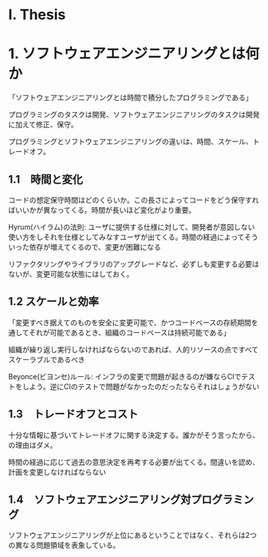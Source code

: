 I. Thesis
===

# 1. ソフトウェアエンジニアリングとは何か

「ソフトウェアエンジニアリングとは時間で積分したプログラミングである」

プログラミングのタスクは開発、ソフトウェアエンジニアリングのタスクは開発に加えて修正、保守。

プログラミングとソフトウェアエンジニアリングの違いは、時間、スケール、トレードオフ。

## 1.1　時間と変化

コードの想定保守時間はどのくらいか。この長さによってコードをどう保守すればいいかが異なってくる。時間が長いほど変化がより重要。

Hyrum(ハイラム)の法則: ユーザに提供する仕様に対して、開発者が意図しない使い方をしそれを仕様としてみなすユーザが出てくる。時間の経過によってそういった依存が増えてくるので、変更が困難になる

リファクタリングやライブラリのアップグレードなど、必ずしも変更する必要はないが、変更可能な状態にはしておく。

## 1.2 スケールと効率

「変更すべき据えてのものを安全に変更可能で、かつコードベースの存続期間を通してそれが可能であるとき、組織のコードベースは持続可能である」

組織が繰り返し実行しなければならないのであれば、人的リソースの点ですべてスケーラブルであるべき

Beyonce(ビヨンセ)ルール: インフラの変更で問題が起きるのが嫌ならCIでテストをしよう。逆にCIのテストで問題がなかったのだったならそれはしょうがない

## 1.3　トレードオフとコスト

十分な情報に基づいてトレードオフに関する決定する。誰かがそう言ったから、の理由はダメ。

時間の経過に応じて過去の意思決定を再考する必要が出てくる。間違いを認め、計画を変更しなければならない

## 1.4　ソフトウェアエンジニアリング対プログラミング

ソフトウェアエンジニアリングが上位にあるということではなく、それらは2つの異なる問題領域を表象している。